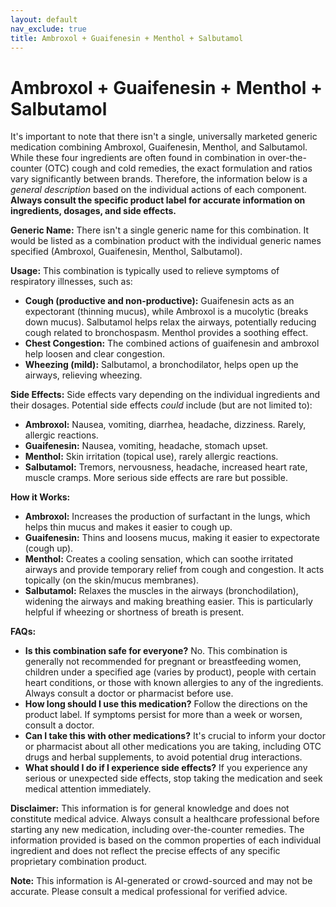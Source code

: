 ```yaml
---
layout: default
nav_exclude: true
title: Ambroxol + Guaifenesin + Menthol + Salbutamol
---
```


# Ambroxol + Guaifenesin + Menthol + Salbutamol

It's important to note that there isn't a single, universally marketed generic medication combining Ambroxol, Guaifenesin, Menthol, and Salbutamol.  While these four ingredients are often found in combination in over-the-counter (OTC) cough and cold remedies, the exact formulation and ratios vary significantly between brands.  Therefore, the information below is a *general description* based on the individual actions of each component.  **Always consult the specific product label for accurate information on ingredients, dosages, and side effects.**

**Generic Name:**  There isn't a single generic name for this combination.  It would be listed as a combination product with the individual generic names specified (Ambroxol, Guaifenesin, Menthol, Salbutamol).


**Usage:** This combination is typically used to relieve symptoms of respiratory illnesses, such as:

* **Cough (productive and non-productive):** Guaifenesin acts as an expectorant (thinning mucus), while Ambroxol is a mucolytic (breaks down mucus).  Salbutamol helps relax the airways, potentially reducing cough related to bronchospasm. Menthol provides a soothing effect.
* **Chest Congestion:** The combined actions of guaifenesin and ambroxol help loosen and clear congestion.
* **Wheezing (mild):**  Salbutamol, a bronchodilator, helps open up the airways, relieving wheezing.


**Side Effects:** Side effects vary depending on the individual ingredients and their dosages.  Potential side effects *could* include (but are not limited to):

* **Ambroxol:** Nausea, vomiting, diarrhea, headache, dizziness.  Rarely, allergic reactions.
* **Guaifenesin:** Nausea, vomiting, headache, stomach upset.
* **Menthol:**  Skin irritation (topical use), rarely allergic reactions.
* **Salbutamol:** Tremors, nervousness, headache, increased heart rate, muscle cramps.  More serious side effects are rare but possible.

**How it Works:**

* **Ambroxol:** Increases the production of surfactant in the lungs, which helps thin mucus and makes it easier to cough up.
* **Guaifenesin:** Thins and loosens mucus, making it easier to expectorate (cough up).
* **Menthol:** Creates a cooling sensation, which can soothe irritated airways and provide temporary relief from cough and congestion.  It acts topically (on the skin/mucus membranes).
* **Salbutamol:** Relaxes the muscles in the airways (bronchodilation), widening the airways and making breathing easier. This is particularly helpful if wheezing or shortness of breath is present.


**FAQs:**

* **Is this combination safe for everyone?** No.  This combination is generally not recommended for pregnant or breastfeeding women, children under a specified age (varies by product), people with certain heart conditions, or those with known allergies to any of the ingredients.  Always consult a doctor or pharmacist before use.
* **How long should I use this medication?**  Follow the directions on the product label. If symptoms persist for more than a week or worsen, consult a doctor.
* **Can I take this with other medications?**  It's crucial to inform your doctor or pharmacist about all other medications you are taking, including OTC drugs and herbal supplements, to avoid potential drug interactions.
* **What should I do if I experience side effects?** If you experience any serious or unexpected side effects, stop taking the medication and seek medical attention immediately.


**Disclaimer:** This information is for general knowledge and does not constitute medical advice. Always consult a healthcare professional before starting any new medication, including over-the-counter remedies.  The information provided is based on the common properties of each individual ingredient and does not reflect the precise effects of any specific proprietary combination product.


**Note:** This information is AI-generated or crowd-sourced and may not be accurate. Please consult a medical professional for verified advice.